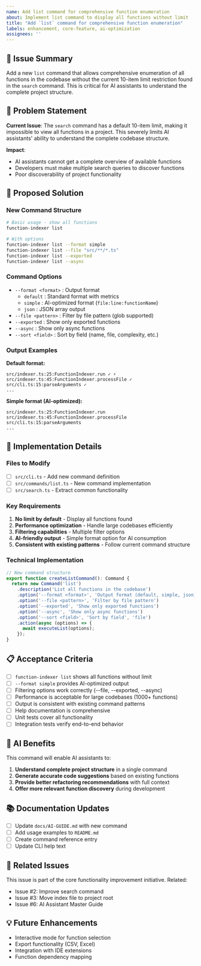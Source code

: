```yaml
---
name: Add list command for comprehensive function enumeration
about: Implement list command to display all functions without limit
title: "Add `list` command for comprehensive function enumeration"
labels: enhancement, core-feature, ai-optimization
assignees: ''
---
```


## 🎯 Issue Summary

Add a new `list` command that allows comprehensive enumeration of all functions in the codebase without the current 10-item limit restriction found in the `search` command. This is critical for AI assistants to understand the complete project structure.

## 🚨 Problem Statement

**Current Issue**: The `search` command has a default 10-item limit, making it impossible to view all functions in a project. This severely limits AI assistants' ability to understand the complete codebase structure.

**Impact**: 
- AI assistants cannot get a complete overview of available functions
- Developers must make multiple search queries to discover functions
- Poor discoverability of project functionality

## 🎯 Proposed Solution

### New Command Structure
```bash
# Basic usage - show all functions
function-indexer list

# With options
function-indexer list --format simple
function-indexer list --file "src/**/*.ts"
function-indexer list --exported
function-indexer list --async
```

### Command Options
- `--format <format>` : Output format
  - `default` : Standard format with metrics
  - `simple` : AI-optimized format (`file:line:functionName`)
  - `json` : JSON array output
- `--file <pattern>` : Filter by file pattern (glob supported)
- `--exported` : Show only exported functions
- `--async` : Show only async functions
- `--sort <field>` : Sort by field (name, file, complexity, etc.)

### Output Examples

**Default format:**
```
src/indexer.ts:25:FunctionIndexer.run ✓ ⚡
src/indexer.ts:45:FunctionIndexer.processFile ✓
src/cli.ts:15:parseArguments ✓
...
```

**Simple format (AI-optimized):**
```
src/indexer.ts:25:FunctionIndexer.run
src/indexer.ts:45:FunctionIndexer.processFile
src/cli.ts:15:parseArguments
...
```

## 🔧 Implementation Details

### Files to Modify
- [ ] `src/cli.ts` - Add new command definition
- [ ] `src/commands/list.ts` - New command implementation
- [ ] `src/search.ts` - Extract common functionality

### Key Requirements
1. **No limit by default** - Display all functions found
2. **Performance optimization** - Handle large codebases efficiently
3. **Filtering capabilities** - Multiple filter options
4. **AI-friendly output** - Simple format option for AI consumption
5. **Consistent with existing patterns** - Follow current command structure

### Technical Implementation
```typescript
// New command structure
export function createListCommand(): Command {
  return new Command('list')
    .description('List all functions in the codebase')
    .option('--format <format>', 'Output format (default, simple, json)', 'default')
    .option('--file <pattern>', 'Filter by file pattern')
    .option('--exported', 'Show only exported functions')
    .option('--async', 'Show only async functions')
    .option('--sort <field>', 'Sort by field', 'file')
    .action(async (options) => {
      await executeList(options);
    });
}
```

## 📋 Acceptance Criteria

- [ ] `function-indexer list` shows all functions without limit
- [ ] `--format simple` provides AI-optimized output
- [ ] Filtering options work correctly (--file, --exported, --async)
- [ ] Performance is acceptable for large codebases (1000+ functions)
- [ ] Output is consistent with existing command patterns
- [ ] Help documentation is comprehensive
- [ ] Unit tests cover all functionality
- [ ] Integration tests verify end-to-end behavior

## 🤖 AI Benefits

This command will enable AI assistants to:
1. **Understand complete project structure** in a single command
2. **Generate accurate code suggestions** based on existing functions
3. **Provide better refactoring recommendations** with full context
4. **Offer more relevant function discovery** during development

## 📚 Documentation Updates

- [ ] Update `docs/AI-GUIDE.md` with new command
- [ ] Add usage examples to `README.md`
- [ ] Create command reference entry
- [ ] Update CLI help text

## 🔗 Related Issues

This issue is part of the core functionality improvement initiative. Related:
- Issue #2: Improve search command
- Issue #3: Move index file to project root
- Issue #6: AI Assistant Master Guide

## 💡 Future Enhancements

- Interactive mode for function selection
- Export functionality (CSV, Excel)
- Integration with IDE extensions
- Function dependency mapping